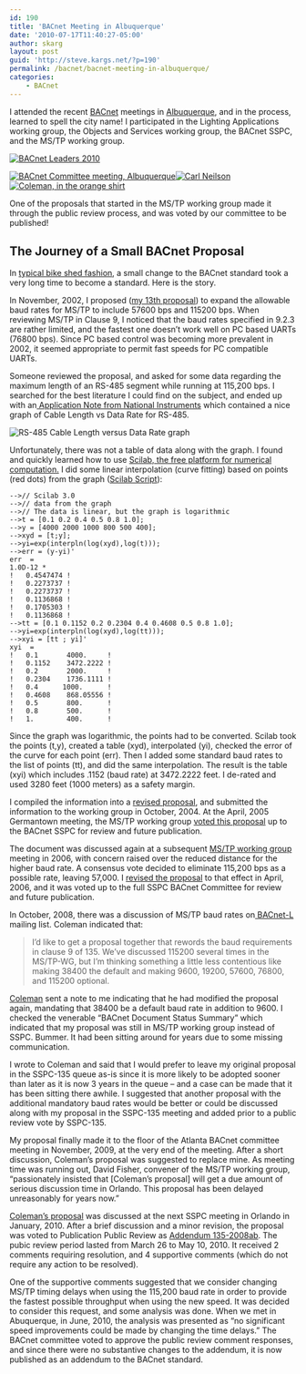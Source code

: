 ```yaml
---
id: 190
title: 'BACnet Meeting in Albuquerque'
date: '2010-07-17T11:40:27-05:00'
author: skarg
layout: post
guid: 'http://steve.kargs.net/?p=190'
permalink: /bacnet/bacnet-meeting-in-albuquerque/
categories:
    - BACnet
---
```


I attended the recent [BACnet](http://www.bacnet.org/) meetings in [Albuquerque](http://www.cabq.gov/), and in the process, learned to spell the city name! I participated in the Lighting Applications working group, the Objects and Services working group, the BACnet SSPC, and the MS/TP working group.

[![](http://steve.kargs.net/wp-content/uploads/2010/07/BACnet_Leaders_2010-1024x576.jpg "BACnet Leaders 2010")](http://steve.kargs.net/wp-content/uploads/2010/07/BACnet_Leaders_2010.jpg)

[![](http://steve.kargs.net/wp-content/uploads/2010/07/IMG_1182-150x150.jpg "BACnet Committee meeting, Albuquerque")](http://steve.kargs.net/wp-content/uploads/2010/07/IMG_1182.jpg)[![](http://steve.kargs.net/wp-content/uploads/2010/07/Carl_Neilson-150x150.jpg "Carl Neilson")](http://steve.kargs.net/wp-content/uploads/2010/07/Carl_Neilson.jpg)[![](http://steve.kargs.net/wp-content/uploads/2010/07/IMG_1189-150x150.jpg "Coleman, in the orange shirt")](http://steve.kargs.net/wp-content/uploads/2010/07/IMG_1189.jpg)

One of the proposals that started in the MS/TP working group made it through the public review process, and was voted by our committee to be published!

## The Journey of a Small BACnet Proposal

In [typical bike shed fashion](http://bikeshed.org/), a small change to the BACnet standard took a very long time to become a standard. Here is the story.

In November, 2002, I proposed ([my 13th proposal](http://kargs.net/BACnet/mstp/STK-013-1.pdf)) to expand the allowable baud rates for MS/TP to include 57600 bps and 115200 bps. When reviewing MS/TP in Clause 9, I noticed that the baud rates specified in 9.2.3 are rather limited, and the fastest one doesn’t work well on PC based UARTs (76800 bps). Since PC based control was becoming more prevalent in 2002, it seemed appropriate to permit fast speeds for PC compatible UARTs.

Someone reviewed the proposal, and asked for some data regarding the maximum length of an RS-485 segment while running at 115,200 bps. I searched for the best literature I could find on the subject, and ended up with an[ Application Note from National Instruments](http://www.national.com/an/AN/AN-1057.pdf) which contained a nice graph of Cable Length vs Data Rate for RS-485.

![](http://kargs.net/BACnet/mstp/rs-485_cable_length_data_rate_graph.png "RS-485 Cable Length versus Data Rate graph")

Unfortunately, there was not a table of data along with the graph. I found and quickly learned how to use [Scilab, the free platform for numerical computation.](http://www.scilab.org/) I did some linear interpolation (curve fitting) based on points (red dots) from the graph ([Scilab Script](http://kargs.net/BACnet/mstp/rs485-distance.sce)):

```
-->// Scilab 3.0
-->// data from the graph
-->// The data is linear, but the graph is logarithmic
-->t = [0.1 0.2 0.4 0.5 0.8 1.0];
-->y = [4000 2000 1000 800 500 400];
-->xyd = [t;y];
-->yi=exp(interpln(log(xyd),log(t)));
-->err = (y-yi)'
err  =
1.0D-12 *
!   0.4547474 !
!   0.2273737 !
!   0.2273737 !
!   0.1136868 !
!   0.1705303 !
!   0.1136868 !
-->tt = [0.1 0.1152 0.2 0.2304 0.4 0.4608 0.5 0.8 1.0];
-->yi=exp(interpln(log(xyd),log(tt)));
-->xyi = [tt ; yi]'
xyi  =
!   0.1       4000.     !
!   0.1152    3472.2222 !
!   0.2       2000.     !
!   0.2304    1736.1111 !
!   0.4      1000.      !
!   0.4608    868.05556 !
!   0.5       800.      !
!   0.8       500.      !
!   1.        400.      !
```

Since the graph was logarithmic, the points had to be converted. Scilab took the points (t,y), created a table (xyd), interpolated (yi), checked the error of the curve for each point (err). Then I added some standard baud rates to the list of points (tt), and did the same interpolation. The result is the table (xyi) which includes .1152 (baud rate) at 3472.2222 feet. I de-rated and used 3280 feet (1000 meters) as a safety margin.

I compiled the information into a [revised proposal](http://kargs.net/BACnet/mstp/STK-013-2.pdf), and submitted the information to the working group in October, 2004. At the April, 2005 Germantown meeting, the MS/TP working group [voted this proposal](http://kargs.net/BACnet/mstp/MSTP001.pdf) up to the BACnet SSPC for review and future publication.

The document was discussed again at a subsequent [MS/TP working group](http://groups.yahoo.com/group/bacnet-mstpwg/) meeting in 2006, with concern raised over the reduced distance for the higher baud rate. A consensus vote decided to eliminate 115,200 bps as a possible rate, leaving 57,000. I [revised the proposal](http://kargs.net/BACnet/mstp/STK-013-3.pdf) to that effect in April, 2006, and it was voted up to the full SSPC BACnet Committee for review and future publication.

In October, 2008, there was a discussion of MS/TP baud rates on[ BACnet-L](http://www.bacnet.org/Contact/BACnet-L.htm) mailing list. Coleman indicated that:

> I’d like to get a proposal together that rewords the baud requirements in clause 9 of 135. We’ve discussed 115200 several times in the MS/TP-WG, but I’m thinking something a little less contentious like making 38400 the default and making 9600, 19200, 57600, 76800, and 115200 optional.

[Coleman](http://coleman.jandasoft.biz/) sent a note to me indicating that he had modified the proposal again, mandating that 38400 be a default baud rate in addition to 9600. I checked the venerable “BACnet Document Status Summary” which indicated that my proposal was still in MS/TP working group instead of SSPC. Bummer. It had been sitting around for years due to some missing communication.

I wrote to Coleman and said that I would prefer to leave my original proposal in the SSPC-135 queue as-is since it is more likely to be adopted sooner than later as it is now 3 years in the queue – and a case can be made that it has been sitting there awhile. I suggested that another proposal with the additional mandatory baud rates would be better or could be discussed along with my proposal in the SSPC-135 meeting and added prior to a public review vote by SSPC-135.

My proposal finally made it to the floor of the Atlanta BACnet committee meeting in November, 2009, at the very end of the meeting. After a short discussion, Coleman’s proposal was suggested to replace mine. As meeting time was running out, David Fisher, convener of the MS/TP working group, “passionately insisted that \[Coleman’s proposal\] will get a due amount of serious discussion time in Orlando. This proposal has been delayed unreasonably for years now.”

[Coleman’s proposal](http://kargs.net/BACnet/mstp/CLB-017-2.pdf) was discussed at the next SSPC meeting in Orlando in January, 2010. After a brief discussion and a minor revision, the proposal was voted to Publication Public Review as [Addendum 135-2008ab](<http://kargs.net/BACnet/mstp/Add-135-2008ab-PPR1-Draft _chair-approved_.pdf>). The pubic review period lasted from March 26 to May 10, 2010. It received 2 comments requiring resolution, and 4 supportive comments (which do not require any action to be resolved).

One of the supportive comments suggested that we consider changing MS/TP timing delays when using the 115,200 baud rate in order to provide the fastest possible throughput when using the new speed. It was decided to consider this request, and some analysis was done. When we met in Abuquerque, in June, 2010, the analysis was presented as “no significant speed improvements could be made by changing the time delays.” The BACnet committee voted to approve the public review comment responses, and since there were no substantive changes to the addendum, it is now published as an addendum to the BACnet standard.